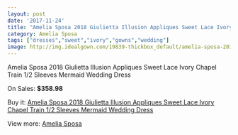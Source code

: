 ```yaml
---
layout: post
date: '2017-11-24'
title: "Amelia Sposa 2018 Giulietta Illusion Appliques Sweet Lace Ivory Chapel Train 1/2 Sleeves Mermaid Wedding Dress"
category: Amelia Sposa
tags: ["dresses","sweet","ivory","gowns","wedding"]
image: http://img.idealgown.com/19839-thickbox_default/amelia-sposa-2018-giulietta-illusion-appliques-sweet-lace-ivory-chapel-train-1-2-sleeves-mermaid-wedding-dress.jpg
---
```

Amelia Sposa 2018 Giulietta Illusion Appliques Sweet Lace Ivory Chapel Train 1/2 Sleeves Mermaid Wedding Dress

On Sales: **$358.98**
<a href="https://www.idealgown.com/en/amelia-sposa/7683-amelia-sposa-2018-giulietta-illusion-appliques-sweet-lace-ivory-chapel-train-1-2-sleeves-mermaid-wedding-dress.html"><amp-img layout="responsive" width="600" height="600" src="//img.idealgown.com/19839-thickbox_default/amelia-sposa-2018-giulietta-illusion-appliques-sweet-lace-ivory-chapel-train-1-2-sleeves-mermaid-wedding-dress.jpg" alt="Amelia Sposa 2018 Giulietta Illusion Appliques Sweet Lace Ivory Chapel Train 1/2 Sleeves Mermaid Wedding Dress 0" /></a>
<a href="https://www.idealgown.com/en/amelia-sposa/7683-amelia-sposa-2018-giulietta-illusion-appliques-sweet-lace-ivory-chapel-train-1-2-sleeves-mermaid-wedding-dress.html"><amp-img layout="responsive" width="600" height="600" src="//img.idealgown.com/19847-thickbox_default/amelia-sposa-2018-giulietta-illusion-appliques-sweet-lace-ivory-chapel-train-1-2-sleeves-mermaid-wedding-dress.jpg" alt="Amelia Sposa 2018 Giulietta Illusion Appliques Sweet Lace Ivory Chapel Train 1/2 Sleeves Mermaid Wedding Dress 1" /></a>
<a href="https://www.idealgown.com/en/amelia-sposa/7683-amelia-sposa-2018-giulietta-illusion-appliques-sweet-lace-ivory-chapel-train-1-2-sleeves-mermaid-wedding-dress.html"><amp-img layout="responsive" width="600" height="600" src="//img.idealgown.com/19846-thickbox_default/amelia-sposa-2018-giulietta-illusion-appliques-sweet-lace-ivory-chapel-train-1-2-sleeves-mermaid-wedding-dress.jpg" alt="Amelia Sposa 2018 Giulietta Illusion Appliques Sweet Lace Ivory Chapel Train 1/2 Sleeves Mermaid Wedding Dress 2" /></a>
<a href="https://www.idealgown.com/en/amelia-sposa/7683-amelia-sposa-2018-giulietta-illusion-appliques-sweet-lace-ivory-chapel-train-1-2-sleeves-mermaid-wedding-dress.html"><amp-img layout="responsive" width="600" height="600" src="//img.idealgown.com/19845-thickbox_default/amelia-sposa-2018-giulietta-illusion-appliques-sweet-lace-ivory-chapel-train-1-2-sleeves-mermaid-wedding-dress.jpg" alt="Amelia Sposa 2018 Giulietta Illusion Appliques Sweet Lace Ivory Chapel Train 1/2 Sleeves Mermaid Wedding Dress 3" /></a>
<a href="https://www.idealgown.com/en/amelia-sposa/7683-amelia-sposa-2018-giulietta-illusion-appliques-sweet-lace-ivory-chapel-train-1-2-sleeves-mermaid-wedding-dress.html"><amp-img layout="responsive" width="600" height="600" src="//img.idealgown.com/19844-thickbox_default/amelia-sposa-2018-giulietta-illusion-appliques-sweet-lace-ivory-chapel-train-1-2-sleeves-mermaid-wedding-dress.jpg" alt="Amelia Sposa 2018 Giulietta Illusion Appliques Sweet Lace Ivory Chapel Train 1/2 Sleeves Mermaid Wedding Dress 4" /></a>
<a href="https://www.idealgown.com/en/amelia-sposa/7683-amelia-sposa-2018-giulietta-illusion-appliques-sweet-lace-ivory-chapel-train-1-2-sleeves-mermaid-wedding-dress.html"><amp-img layout="responsive" width="600" height="600" src="//img.idealgown.com/19843-thickbox_default/amelia-sposa-2018-giulietta-illusion-appliques-sweet-lace-ivory-chapel-train-1-2-sleeves-mermaid-wedding-dress.jpg" alt="Amelia Sposa 2018 Giulietta Illusion Appliques Sweet Lace Ivory Chapel Train 1/2 Sleeves Mermaid Wedding Dress 5" /></a>
<a href="https://www.idealgown.com/en/amelia-sposa/7683-amelia-sposa-2018-giulietta-illusion-appliques-sweet-lace-ivory-chapel-train-1-2-sleeves-mermaid-wedding-dress.html"><amp-img layout="responsive" width="600" height="600" src="//img.idealgown.com/19842-thickbox_default/amelia-sposa-2018-giulietta-illusion-appliques-sweet-lace-ivory-chapel-train-1-2-sleeves-mermaid-wedding-dress.jpg" alt="Amelia Sposa 2018 Giulietta Illusion Appliques Sweet Lace Ivory Chapel Train 1/2 Sleeves Mermaid Wedding Dress 6" /></a>
<a href="https://www.idealgown.com/en/amelia-sposa/7683-amelia-sposa-2018-giulietta-illusion-appliques-sweet-lace-ivory-chapel-train-1-2-sleeves-mermaid-wedding-dress.html"><amp-img layout="responsive" width="600" height="600" src="//img.idealgown.com/19841-thickbox_default/amelia-sposa-2018-giulietta-illusion-appliques-sweet-lace-ivory-chapel-train-1-2-sleeves-mermaid-wedding-dress.jpg" alt="Amelia Sposa 2018 Giulietta Illusion Appliques Sweet Lace Ivory Chapel Train 1/2 Sleeves Mermaid Wedding Dress 7" /></a>
<a href="https://www.idealgown.com/en/amelia-sposa/7683-amelia-sposa-2018-giulietta-illusion-appliques-sweet-lace-ivory-chapel-train-1-2-sleeves-mermaid-wedding-dress.html"><amp-img layout="responsive" width="600" height="600" src="//img.idealgown.com/19840-thickbox_default/amelia-sposa-2018-giulietta-illusion-appliques-sweet-lace-ivory-chapel-train-1-2-sleeves-mermaid-wedding-dress.jpg" alt="Amelia Sposa 2018 Giulietta Illusion Appliques Sweet Lace Ivory Chapel Train 1/2 Sleeves Mermaid Wedding Dress 8" /></a>

Buy it: [Amelia Sposa 2018 Giulietta Illusion Appliques Sweet Lace Ivory Chapel Train 1/2 Sleeves Mermaid Wedding Dress](https://www.idealgown.com/en/amelia-sposa/7683-amelia-sposa-2018-giulietta-illusion-appliques-sweet-lace-ivory-chapel-train-1-2-sleeves-mermaid-wedding-dress.html "Amelia Sposa 2018 Giulietta Illusion Appliques Sweet Lace Ivory Chapel Train 1/2 Sleeves Mermaid Wedding Dress")

View more: [Amelia Sposa](https://www.idealgown.com/en/154-amelia-sposa "Amelia Sposa")